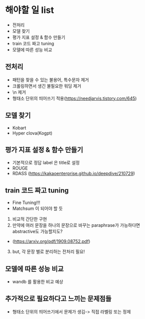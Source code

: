 # 해야할 일 list

- 전처리
- 모델 찾기
- 평가 지표 설정 & 함수 만들기
- train 코드 짜고 tuning
- 모델에 따른 성능 비교

## 전처리

- 패턴을 찾을 수 있는 불용어, 특수문자 제거
- 크롤링하면서 생긴 불필요한 워딩 제거
- \n 제거
- 형태소 단위의 띄어쓰기 적용(https://needjarvis.tistory.com/645)

## 모델 찾기

- Kobart
- Hyper clova(Kogpt)

## 평가 지표 설정 & 함수 만들기

- 기본적으로 정답 label 은 title로 설정
- ROUGE
- RDASS (https://kakaoenterprise.github.io/deepdive/210729)

## train 코드 짜고 tuning

- Fine Tuning!!!
- Matchsum 이 되어야 할 듯

1. 비교적 간단한 구현
2. 만약에 여러 문장을 하나의 문장으로 바꾸는 paraphrase가 가능하다면 abstractive도 가능할지도?

- (https://arxiv.org/pdf/1909.08752.pdf)

3. but, 각 문장 별로 분리하는 전처리 필요!

## 모델에 따른 성능 비교

- wandb 를 활용한 비교 예상

## 추가적으로 필요하다고 느끼는 문제점들

- 형태소 단위의 띄어쓰기에서 문제가 생김-> 직접 라벨링 또는 정제
